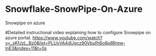 # Snowflake-SnowPipe-On-Azure
Snowpipe on azure 

#Detailed instructional video explaining how to configure Snowpipe on azure portal.
https://www.youtube.com/watch?v=_xKfJzL_Bz0&list=PLUxVA4dlJgcz90Vbufh6o6p8Rrew-lnE3&index=11&t=0s
